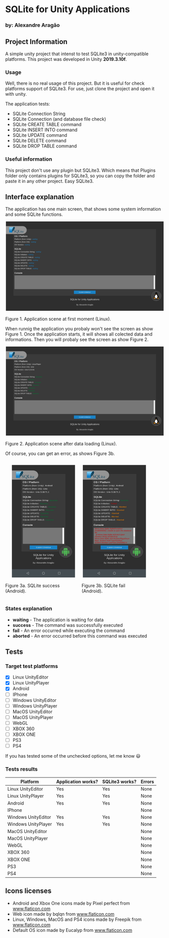 # SQLite for Unity Applications

### by: Alexandre Aragão

## Project Information
A simple unity project that intenst to test SQLite3 in unity-compatible platforms. This project was developed in Unity **2019.3.10f**.

### Usage
Well, there is no real usage of this project. But it is useful for check platforms support of SQLite3. For use, just clone the project and open it with unity.

The application tests:
- SQLite Connection String
- SQLite Connection (and database file check)
- SQLite CREATE TABLE command
- SQLite INSERT INTO command
- SQLite UPDATE command
- SQLite DELETE command
- SQLite DROP TABLE command

### Useful information
This project don't use any plugin but SQLite3. Which means that Plugins folder only contains plugins for SQLite3, so you can copy the folder and paste it in any other project. Easy SQLite3.

## Interface explanation
The application has one main screen, that shows some system information and some SQLite functions.
<p align="center">
  <img src="imgs/landscape-loading.png" width="500" />
  <p>Figure 1. Application scene at first moment (Linux).</p>
</p>

When runnig the application you probaly won't see the screen as show Figure 1. Once the application starts, it will shows all colected data and informations. Then you will probaly see the screen as show Figure 2.
<p align="center">
  <img src="imgs/landscape-results.png" width="500" />
  <p>Figure 2. Application scene after data loading (Linux).</p>
</p>

Of course, you can get an error, as shows Figure 3b.
<p align="center">
  <div style="display: flex; justify-content: space-between; width: 450px">
    <div>
      <p align="center">
        <img src="imgs/android-success.jpeg" width="200" />
        <p>Figure 3a. SQLite success (Android).</p>
      </p>
    </div>
    <div>
      <p align="center">
        <img src="imgs/android-fail.jpeg" width="200" />
        <p>Figure 3b. SQLite fail (Android).</p>
      </p>
    </div>
  </div>
</p>

### States explanation
- **waiting** - The application is waiting for data
- **success** - The command  was successfully executed
- **fail** - An error occurred while executing the command
- **aborted** - An error occurred before this command was executed

## Tests
### Target test platforms

- [x] Linux UnityEditor
- [x] Linux UnityPlayer
- [x] Android
- [ ] IPhone
- [ ] Windows UnityEditor
- [ ] Windows UnityPlayer
- [ ] MacOS UnityEditor
- [ ] MacOS UnityPlayer
- [ ] WebGL
- [ ] XBOX 360
- [ ] XBOX ONE
- [ ] PS3
- [ ] PS4

If you has tested some of the unchecked options, let me know :smiley:

### Tests results
Platform | Application works? | SQLite3 works? | Errors |
---------|--------------------|----------------|--------|
Linux UnityEditor | Yes |  Yes | None |
Linux UnityPlayer | Yes |  Yes | None |
Android | Yes | Yes  | None |
IPhone |  |   | None |
Windows UnityEditor | Yes | Yes | None |
Windows UnityPlayer | Yes | Yes  | None |
MacOS UnityEditor |  |  | None |
MacOS UnityPlayer |  |  | None |
WebGL |  |  | None |
XBOX 360 |  |  | None |
XBOX ONE |  |  | None |
PS3 |  |  | None |
PS4 |  |  | None |


## Icons licenses
- Android and Xbox One icons made by Pixel perfect from www.flaticon.com
- Web icon made by bqlqn from www.flaticon.com
- Linux, Windows, MacOS and PS4 icons made by Freepik from www.flaticon.com
- Default OS icon made by Eucalyp from www.flaticon.com